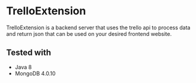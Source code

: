 # TrelloExtension

TrelloExtension is a backend server that uses the trello api to process data and return json that can be used on your desired frontend website.

## Tested with

- Java 8
- MongoDB 4.0.10